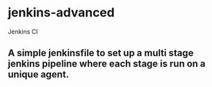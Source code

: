 # jenkins-advanced
Jenkins CI

## A simple jenkinsfile to set up a multi stage jenkins pipeline where each stage is run on a unique agent.
